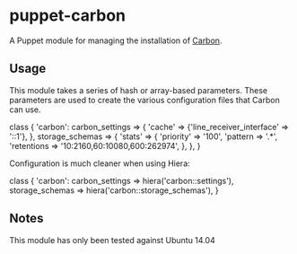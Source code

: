 # puppet-carbon

A Puppet module for managing the installation of [Carbon](http://graphite.wikidot.com/).

## Usage

This module takes a series of hash or array-based parameters. These parameters are used to create the various configuration files that Carbon can use.

  class { 'carbon':
    carbon_settings => {
      'cache' => {'line_receiver_interface' => '::1'},
    },
    storage_schemas => {
      'stats' => {
        'priority'  => '100',
        'pattern    => '.\*',
        'retentions => '10:2160,60:10080,600:262974',
      },
    },
  }

Configuration is much cleaner when using Hiera:

  class { 'carbon':
    carbon_settings => hiera('carbon::settings'),
    storage_schemas => hiera('carbon::storage_schemas'),
  }

## Notes

This module has only been tested against Ubuntu 14.04
